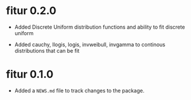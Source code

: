 # fitur 0.2.0

* Added Discrete Uniform distribution functions and ability to fit discrete uniform

* Added cauchy, llogis, logis, invweibull, invgamma to continous distributions that can be fit



# fitur 0.1.0

* Added a `NEWS.md` file to track changes to the package.



